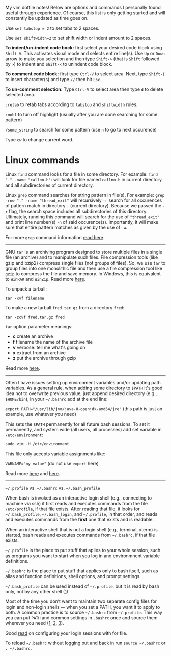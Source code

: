 My vim dotfile notes! Below are options and commands I personally found useful through experience. Of course, this list is only getting started and will constantly be updated as time goes on.

Use `set tabstop = 2` to set tabs to 2 spaces.

Use `set shiftwidth=2` to set shift width or indent amount to 2 spaces.

**To indent/un-indent code bock:** first select your desired code block using `Shift-V`. This activates visual mode and selects entire line(s). Use `Up` or `Down` arrow to make you selection and then type `Shift->` (that is `Shift` followed by `>`) to indent and `Shift-<` to unindent code block.

**To comment code block:** first type `Ctrl-V` to select area. Next, type `Shift-I` to insert character(s) and type `//` then hit `Esc`.

**To un-comment selection:** Type `Ctrl-V` to select area then type `d` to delete selected area.

`:retab` to retab tabs according to `tabstop` and `shiftwidth` rules.

`:nohl` to turn off highlight (usually after you are done searching for some pattern)

`/some_string` to search for some pattern (use `n` to go to next occurence)

Type `cw` to change current word.

# Linux commands

Linux `find` command looks for a file in some directory. For example: `find "." -name "callno.h"`: will look for file named `callno.h` in current directory and all subdirectories of current directory.

Linux `grep` command searches for string pattern in file(s). For example: `grep -rnw "." -name "thread_exit"` will recursively `-r` search for all occurences of pattern match in directory `.` (current directory). Because we passed the `-r` flag, the search space includes all subdirectories of this directory. Ultimately, running this command will search for the use of `"thread_exit"` and print line number(s) `-n` of said occurence(s). Importantly, it will make sure that entire pattern matches as given by the use of `-w`.

For more `grep` command information [read here](https://stackoverflow.com/questions/16956810/how-do-i-find-all-files-containing-specific-text-on-linux).

____________________________________________________________

GNU `tar` is an archiving program designed to store multiple files in a single file (an archive) and to manipulate such files. File compression tools (like gzip and bzip2) compress single files (not groups of files). So, we use `tar` to group files into one monolithic file and then use a file compression tool like `gzip` to compress the file and save memory. In Windows, this is equivalent to `WinRAR` and `WinZip`. Read more [here](https://stackoverflow.com/questions/295860/why-do-people-use-tarballs).

To unpack a tarball:

`tar -xvf filename`

To make a new tarball `fred.tar.gz` from a directory `fred`:

`tar -zcvf fred.tar.gz fred`

`tar` option parameter meanings:

- **c**	 create an archive
- **f**  filename	the name of the archive file
- **v**	 verbose: tell me what's going on
- **x**	 extract from an archive
- **z**	 put the archive through gzip

Read more [here](http://computing.help.inf.ed.ac.uk/FAQ/whats-tarball-or-how-do-i-unpack-or-create-tgz-or-targz-file).

____________________________________________________________

Often I have issues setting up environment variables and/or updating path variables. As a general rule, when adding some directory to `$PATH` it's good idea not to overwrite previous value, just append desired directory (e.g., `$HOME/bin`), in your `~/.bashrc` add at the end line: 

`export PATH="/usr/lib/jvm/java-8-openjdk-amd64/jre"` (this path is just an example, use whatever you need)

This sets the `$PATH` permanently for all future bash sessions. To set it permanently, and system wide (all users, all processes) add set variable in `/etc/environment`:

`sudo vim -H /etc/environment`

This file only accepts variable assignments like:

`VARNAME="my value"` (do not use `export` here)

Read more [here](https://askubuntu.com/questions/58814/how-do-i-add-environment-variables) and [here](https://askubuntu.com/questions/121073/why-bash-profile-is-not-getting-sourced-when-opening-a-terminal).

____________________________________________________________

`~/.profile` vs. `~/.bashrc` vs. `~/.bash_profile`

When bash is invoked as an interactive login shell (e.g., connecting to machine via ssh) it first reads and executes commands from the file `/etc/profile`, if that file exists. After reading that file, it looks for `~/.bash_profile`, `~/.bash_login`, and `~/.profile`, in that order, and reads and executes commands from the **first** one that exists and is readable. 

When an interactive shell that is not a login shell (e.g., terminal, xterm) is started, bash reads and executes commands from `~/.bashrc`, if that file exists.

`~/.profile` is the place to put stuff that aplies to your whole session, such as programs you want to start when you log in and environmnent variable definitions.

`~/.bashrc` is the place to put stuff that applies only to bash itself, such as alias and function definitions, shell options, and prompt settings.

`~/.bash_profile` can be used instead of `~/.profile`, but it is read by bash only, not by any other shell ([1](https://superuser.com/questions/183870/difference-between-bashrc-and-bash-profile))

Most of the time you don’t want to maintain two separate config files for login and non-login shells — when you set a PATH, you want it to apply to both. A common practice is to source `~/.bashrc` from `~/.profile`. This way you can put `PATH` and common settings in `.bashrc` once and source them wherever you need ([1](http://www.joshstaiger.org/archives/2005/07/bash_profile_vs.html), [2](https://askubuntu.com/questions/432508/why-does-ubuntus-default-profile-source-bashrc), [3](https://askubuntu.com/questions/121073/why-bash-profile-is-not-getting-sourced-when-opening-a-terminal)).

Good [read](http://mywiki.wooledge.org/DotFiles) on configuring your login sessions with for file.

To reload `~/.bashrc` without logging out and back in run `source ~/.bashrc` or `. ~/.bashrc`.
